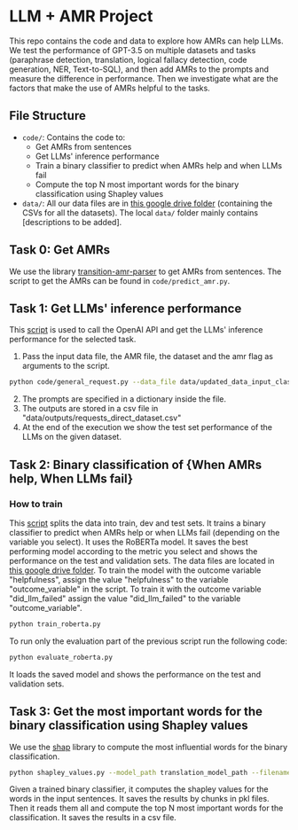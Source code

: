 # LLM + AMR Project

This repo contains the code and data to explore how AMRs can help LLMs. We test the performance of GPT-3.5 on multiple datasets and tasks (paraphrase detection, translation, logical fallacy detection, code generation, NER, Text-to-SQL), and then add AMRs to the prompts and measure the difference in performance. Then we investigate what are the factors that make the use of AMRs helpful to the tasks.


## File Structure

- `code/`: Contains the code to:
    - Get AMRs from sentences
    - Get LLMs' inference performance
    - Train a binary classifier to predict when AMRs help and when LLMs fail
    - Compute the top N most important words for the binary classification using Shapley values
- `data/`: All our data files are in [this google drive folder](https://drive.google.com/drive/folders/17pwdiiu7U1oyly8YwMtqCRdu3GBIWT3K) (containing the CSVs for all the datasets). The local `data/` folder mainly contains [descriptions to be added].

## Task 0: Get AMRs ###

We use the library [transition-amr-parser](https://github.com/IBM/transition-amr-parser/tree/master) to get AMRs from sentences. The script to get the AMRs can be found in `code/predict_amr.py`. 


## Task 1: Get LLMs' inference performance

This [script](https://github.com/causalNLP/amr/blob/main/code/general_request.py) is used to call the OpenAI API and get the LLMs' inference performance for the selected task.
1. Pass the input data file, the AMR file, the dataset and the amr flag as arguments to the script.

```bash
python code/general_request.py --data_file data/updated_data_input_classifier_input.csv --amr_file data/corrected_amrs.csv --dataset logic --amr_cot
```
2. The prompts are specified in a dictionary inside the file.
3. The outputs are stored in a csv file in "data/outputs/requests_direct_dataset.csv"
4. At the end of the execution we show the test set performance of the LLMs on the given dataset. 

<!---
### Task 1: Get LLMs' inference performance

1. Substitute the files and change the path at `# TODO: move files to a local path`
2. Change the settings of which model to test at `# TODO: make them as args`
3. Then run the following code

```bash
python code/gpt4.py
```
-->

## Task 2: Binary classification of {When AMRs help, When LLMs fail}

### How to train
This [script](https://github.com/causalNLP/amr/blob/main/code/train_roberta.py) splits the data into train, dev and test sets. It trains a binary classifier to predict when AMRs help or when LLMs fail (depending on the variable you select). It uses the RoBERTa model. It saves the best performing model according to the metric you select and shows the performance on the test and validation sets. The data files are located in [this google drive folder](https://drive.google.com/drive/folders/17pwdiiu7U1oyly8YwMtqCRdu3GBIWT3K). To train the model with the outcome variable "helpfulness", assign the value "helpfulness" to the variable "outcome_variable" in the script. To train it with the outcome variable "did_llm_failed" assign the value "did_llm_failed" to the variable "outcome_variable".

````bash
python train_roberta.py
````
To run only the evaluation part of the previous script run the following code: 
````bash
python evaluate_roberta.py
````
It loads the saved model and shows the performance on the test and validation sets.

## Task 3: Get the most important words for the binary classification using Shapley values
We use the [shap](https://shap.readthedocs.io/en/latest/) library to compute the most influential words for the binary classification. 
 ````bash
python shapley_values.py --model_path translation_model_path --filename data/final_results_trans_corrected.csv --dataset translation --results_path processed/shapley/translation/
````
Given a trained binary classifier, it computes the shapley values for the words in the input sentences. It saves the results by chunks in pkl files. Then it reads them all and compute the top N most important words for the classification. It saves the results in a csv file.

